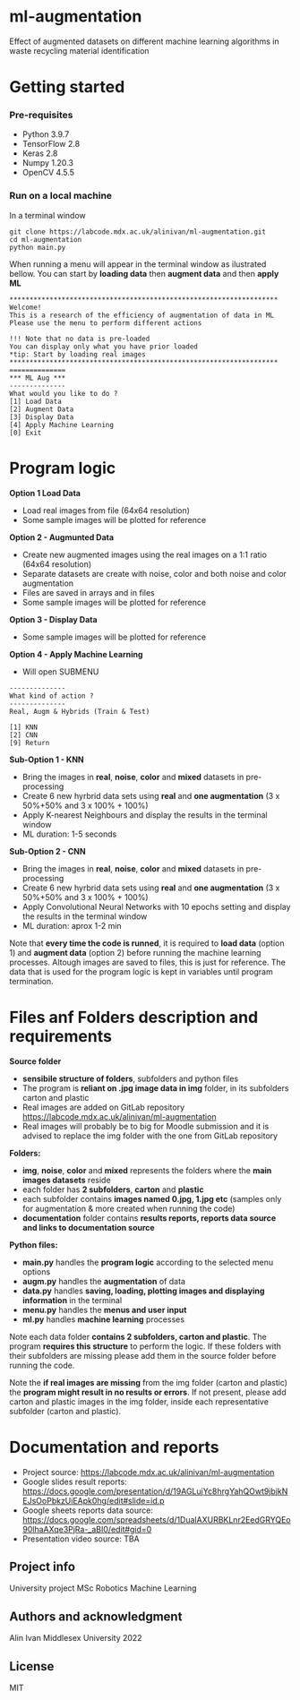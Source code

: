 # ml-augmentation

Effect of augmented datasets on different machine learning algorithms in waste recycling material identification 

# Getting started

### Pre-requisites
 - Python 3.9.7
 - TensorFlow 2.8
 - Keras 2.8
 - Numpy 1.20.3
 - OpenCV 4.5.5


### Run on a local machine

In a terminal window
```
git clone https://labcode.mdx.ac.uk/alinivan/ml-augmentation.git
cd ml-augmentation
python main.py
```
When running a menu will appear in the terminal window as ilustrated bellow. 
You can start by **loading data** then **augment data** and then **apply ML**
```
*******************************************************************
Welcome!
This is a research of the efficiency of augmentation of data in ML
Please use the menu to perform different actions

!!! Note that no data is pre-loaded
You can display only what you have prior loaded
*tip: Start by loading real images
*******************************************************************
==============
*** ML Aug ***
--------------
What would you like to do ?
[1] Load Data
[2] Augment Data
[3] Display Data
[4] Apply Machine Learning
[0] Exit
```

# Program logic

**Option 1 Load Data**
 - Load real images from file (64x64 resolution)
 - Some sample images will be plotted for reference


**Option 2 - Augmunted Data**
 - Create new augmented images using the real images on a 1:1 ratio (64x64 resolution) 
 - Separate datasets are create with noise, color and both noise and color augmentation
 - Files are saved in arrays and in files
 - Some sample images will be plotted for reference

**Option 3 - Display Data**
 - Some sample images will be plotted for reference 

**Option 4 - Apply Machine Learning**
 - Will open SUBMENU
```
--------------
What kind of action ?
--------------
Real, Augm & Hybrids (Train & Test)

[1] KNN
[2] CNN
[9] Return
```
**Sub-Option 1 - KNN**
 - Bring the images in **real**, **noise**, **color** and **mixed** datasets in pre-processing
 - Create 6 new hyrbrid data sets using **real** and **one augmentation** (3 x 50%+50% and 3 x 100% + 100%)
 - Apply K-nearest Neighbours and display the results in the terminal window
 - ML duration: 1-5 seconds


**Sub-Option 2 - CNN**
 - Bring the images in **real**, **noise**, **color** and **mixed** datasets in pre-processing
 - Create 6 new hyrbrid data sets using **real** and **one augmentation** (3 x 50%+50% and 3 x 100% + 100%)
 - Apply Convolutional Neural Networks with 10 epochs setting and display the results in the terminal window
 - ML duration: aprox 1-2 min

Note that **every time the code is runned**, it is required to **load data** (option 1) and **augment data** (option 2) before running the machine learning processes. Altough images are saved to files, this is just for reference. The data that is used for the program logic is kept in variables until program termination.


# Files anf Folders description and requirements

**Source folder**
 - **sensibile structure of folders**, subfolders and python files
 - The program is **reliant on .jpg image data in img** folder, in its subfolders carton and plastic
 - Real images are added on GitLab repository https://labcode.mdx.ac.uk/alinivan/ml-augmentation
 - Real images will probably be to big for Moodle submission and it is advised to replace the img folder with the one from GitLab repository

**Folders:**
- **img**, **noise**, **color** and **mixed** represents the folders where the **main images datasets** reside
- each folder has **2 subfolders**, **carton** and **plastic**
- each subfolder contains **images named 0.jpg, 1.jpg etc** (samples only for augmentation & more created when running the code)
- **documentation** folder contains **results reports, reports data source and links to documentation source**

**Python files:**
- **main.py** handles the **program logic** according to the selected menu options
- **augm.py** handles the **augmentation** of data
- **data.py** handles **saving, loading, plotting images and displaying information** in the terminal
- **menu.py** handles the **menus and user input**
- **ml.py** handles **machine learning** processes

Note each data folder **contains 2 subfolders, carton and plastic**. The program **requires this structure** to perform the logic. If these folders with their subfolders are missing please add them in the source folder before running the code.

Note the **if real images are missing** from the img folder (carton and plastic) the **program might result in no results or errors**. If not present, please add carton and plastic images in the img folder, inside each representative subfolder (carton and plastic).

# Documentation and reports
 - Project source: https://labcode.mdx.ac.uk/alinivan/ml-augmentation
 - Google slides result reports: https://docs.google.com/presentation/d/19AGLujYc8hrgYahQOwt9jbjkNEJsOoPbkzUiEApk0hg/edit#slide=id.p
 - Google sheets reports data source: https://docs.google.com/spreadsheets/d/1DualAXURBKLnr2EedGRYQEo90lhaAXqe3PjRa-_aBI0/edit#gid=0
 - Presentation video source: TBA

## Project info
University project
MSc Robotics
Machine Learning

## Authors and acknowledgment
Alin Ivan
Middlesex University
2022

## License
MIT


